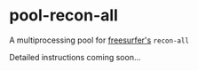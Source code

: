 # pool-recon-all #

A multiprocessing pool for [freesurfer's](https://surfer.nmr.mgh.harvard.edu) `recon-all`

Detailed instructions coming soon...